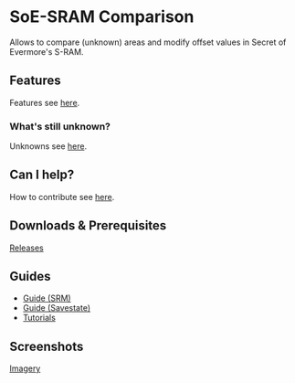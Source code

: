# SoE-SRAM Comparison
Allows to compare (unknown) areas and modify offset values in Secret of Evermore's S-RAM.

## Features
Features see [here](https://features.xeth.de).

### What's still unknown?
Unknowns see [here](https://unknowns.xeth.de).

## Can I help?
How to contribute see [here](https://contributing.xeth.de).

## Downloads & Prerequisites
[Releases](https://downloads.xeth.de)

## Guides
* [Guide (SRM)](https://guide-srm.xeth.de)
* [Guide (Savestate)](https://guide-savestate.xeth.de)
* [Tutorials](https://tutorials.xeth.de)

## Screenshots
[Imagery](https://imagery.xeth.de)
